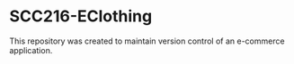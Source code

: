 # SCC216-EClothing
This repository was created to maintain version control of an e-commerce application.
